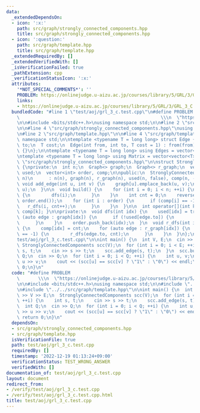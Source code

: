 ```yaml
---
data:
  _extendedDependsOn:
  - icon: ':x:'
    path: src/graph/strongly_connected_components.hpp
    title: src/graph/strongly_connected_components.hpp
  - icon: ':question:'
    path: src/graph/template.hpp
    title: src/graph/template.hpp
  _extendedRequiredBy: []
  _extendedVerifiedWith: []
  _isVerificationFailed: true
  _pathExtension: cpp
  _verificationStatusIcon: ':x:'
  attributes:
    '*NOT_SPECIAL_COMMENTS*': ''
    PROBLEM: https://onlinejudge.u-aizu.ac.jp/courses/library/5/GRL/3/GRL_3_C
    links:
    - https://onlinejudge.u-aizu.ac.jp/courses/library/5/GRL/3/GRL_3_C
  bundledCode: "#line 1 \"test/aoj/grl_3_c.test.cpp\"\n#define PROBLEM           \
    \                                                     \\\n  \"https://onlinejudge.u-aizu.ac.jp/courses/library/5/GRL/3/GRL_3_C\"\
    \n\n#include <bits/stdc++.h>\nusing namespace std;\n\n#line 2 \"src/graph/strongly_connected_components.hpp\"\
    \n\n#line 4 \"src/graph/strongly_connected_components.hpp\"\nusing namespace std;\n\
    \n#line 2 \"src/graph/template.hpp\"\n\n#line 4 \"src/graph/template.hpp\"\nusing\
    \ namespace std;\n\ntemplate <typename T = long long> struct Edge {\n  int from,\
    \ to;\n  T cost;\n  Edge(int from, int to, T cost = 1) : from(from), to(to), cost(cost)\
    \ {}\n};\n\ntemplate <typename T = long long> using Edges = vector<Edge<T>>;\n\
    \ntemplate <typename T = long long> using Matrix = vector<vector<T>>;\n#line 7\
    \ \"src/graph/strongly_connected_components.hpp\"\n\nstruct StronglyConnectedComponents\
    \ {\nprivate:\n  int n;\n  Graph<> graph;\n  Graph<> r_graph;\n  vector<bool>\
    \ used;\n  vector<int> order, comp;\n\npublic:\n  StronglyConnectedComponents(int\
    \ n)\n      : n(n), graph(n), r_graph(n), used(n, false), comp(n, -1) {}\n\n \
    \ void add_edge(int u, int v) {\n    graph[u].emplace_back(u, v);\n    r_graph[v].emplace_back(v,\
    \ u);\n  }\n\n  void build() {\n    for (int i = 0; i < n; ++i) {\n      if (!used[i])\
    \ {\n        dfs(i);\n      }\n    }\n    int cnt = 0;\n    reverse(order.begin(),\
    \ order.end());\n    for (int i : order) {\n      if (comp[i] == -1) {\n     \
    \   r_dfs(i, cnt++);\n      }\n    }\n  }\n\n  int operator[](int k) { return\
    \ comp[k]; }\n\nprivate:\n  void dfs(int idx) {\n    used[idx] = true;\n    for\
    \ (auto edge : graph[idx]) {\n      if (!used[edge.to]) {\n        dfs(edge.to);\n\
    \      }\n    }\n    order.push_back(idx);\n  }\n  void r_dfs(int idx, int cnt)\
    \ {\n    comp[idx] = cnt;\n    for (auto edge : r_graph[idx]) {\n      if (comp[edge.to]\
    \ == -1) {\n        r_dfs(edge.to, cnt);\n      }\n    }\n  }\n};\n#line 9 \"\
    test/aoj/grl_3_c.test.cpp\"\n\nint main() {\n  int V, E;\n  cin >> V >> E;\n \
    \ StronglyConnectedComponents scc(V);\n  for (int i = 0; i < E; ++i) {\n    int\
    \ s, t;\n    cin >> s >> t;\n    scc.add_edge(s, t);\n  }\n  scc.build();\n  int\
    \ Q;\n  cin >> Q;\n  for (int i = 0; i < Q; ++i) {\n    int u, v;\n    cin >>\
    \ u >> v;\n    cout << (scc[u] == scc[v] ? \"1\" : \"0\") << endl;\n  }\n  return\
    \ 0;\n}\n"
  code: "#define PROBLEM                                                         \
    \       \\\n  \"https://onlinejudge.u-aizu.ac.jp/courses/library/5/GRL/3/GRL_3_C\"\
    \n\n#include <bits/stdc++.h>\nusing namespace std;\n\n#include \"../../src/graph/strongly_connected_components.hpp\"\
    \n#include \"../../src/graph/template.hpp\"\n\nint main() {\n  int V, E;\n  cin\
    \ >> V >> E;\n  StronglyConnectedComponents scc(V);\n  for (int i = 0; i < E;\
    \ ++i) {\n    int s, t;\n    cin >> s >> t;\n    scc.add_edge(s, t);\n  }\n  scc.build();\n\
    \  int Q;\n  cin >> Q;\n  for (int i = 0; i < Q; ++i) {\n    int u, v;\n    cin\
    \ >> u >> v;\n    cout << (scc[u] == scc[v] ? \"1\" : \"0\") << endl;\n  }\n \
    \ return 0;\n}\n"
  dependsOn:
  - src/graph/strongly_connected_components.hpp
  - src/graph/template.hpp
  isVerificationFile: true
  path: test/aoj/grl_3_c.test.cpp
  requiredBy: []
  timestamp: '2022-12-19 01:13:24+09:00'
  verificationStatus: TEST_WRONG_ANSWER
  verifiedWith: []
documentation_of: test/aoj/grl_3_c.test.cpp
layout: document
redirect_from:
- /verify/test/aoj/grl_3_c.test.cpp
- /verify/test/aoj/grl_3_c.test.cpp.html
title: test/aoj/grl_3_c.test.cpp
---
```


